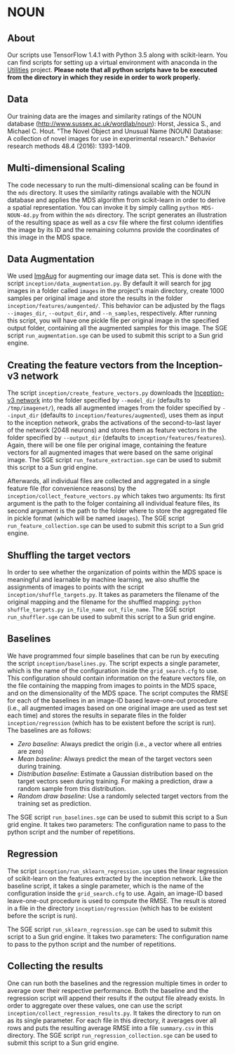 # NOUN

## About

Our scripts use TensorFlow 1.4.1 with Python 3.5 along with scikit-learn. You can find scripts for setting up a virtual environment with anaconda in the [Utilities](https://github.com/lbechberger/Utilities) project. **Please note that all python scripts have to be executed from the directory in which they reside in order to work properly.**

## Data
Our training data are the images and similarity ratings of the NOUN database (http://www.sussex.ac.uk/wordlab/noun): 
Horst, Jessica S., and Michael C. Hout. "The Novel Object and Unusual Name (NOUN) Database: A collection of novel images for use in experimental research." Behavior research methods 48.4 (2016): 1393-1409.

## Multi-dimensional Scaling

The code necessary to run the multi-dimensional scaling can be found in the `mds` directory. It uses the similarity ratings available with the NOUN database and applies the MDS algorithm from scikit-learn in order to derive a spatial representation. You can invoke it by simply calling `python MDS-NOUN-4d.py` from within the `mds` directory. The script generates an illustration of the resulting space as well as a csv file where the first column identifies the image by its ID and the remaining columns provide the coordinates of this image in the MDS space.

## Data Augmentation

We used [ImgAug](https://github.com/aleju/imgaug) for augmenting our image data set. This is done with the script `inception/data_augmentation.py`. By default it will search for jpg images in a folder called `images` in the project's main directory, create 1000 samples per original image and store the results in the folder `inception/features/aumgented/`. This behavior can be adjusted by the flags `--images_dir`, `--output_dir`, and `--n_samples`, respectively. After running this script, you will have one pickle file per original image in the specified output folder, containing all the augmented samples for this image. The SGE script `run_augmentation.sge` can be used to submit this script to a Sun grid engine.

## Creating the feature vectors from the Inception-v3 network

The script `inception/create_feature_vectors.py` downloads the [Inception-v3 network](https://arxiv.org/abs/1512.00567) into the folder specified by `--model_dir` (defaults to `/tmp/imagenet/`), reads all augmented images from the folder specified by `--input_dir` (defaults to `inception/features/augmented`), uses them as input to the inception network, grabs the activations of the second-to-last layer of the network (2048 neurons) and stores them as feature vectors in the folder specified by `--output_dir` (defaults to `inception/features/features`). Again, there will be one file per original image, containing the feature vectors for all augmented images that were based on the same original image. The SGE script `run_feature_extraction.sge` can be used to submit this script to a Sun grid engine.

Afterwards, all individual files are collected and aggregated in a single feature file (for convenience reasons) by the `inception/collect_feature_vectors.py` which takes two arguments: Its first argument is the path to the folger containing all individual feature files, its second argument is the path to the folder where to store the aggregated file in pickle format (which will be named `images`). The SGE script `run_feature_collection.sge` can be used to submit this script to a Sun grid engine.

## Shuffling the target vectors

In order to see whether the organization of points within the MDS space is meaningful and learnable by machine learning, we also shuffle the assignments of images to points with the script `inception/shuffle_targets.py`. It takes as parameters the filename of the original mapping and the filename for the shuffled mapping: `python shuffle_targets.py in_file_name out_file_name`. The SGE script `run_shuffler.sge` can be used to submit this script to a Sun grid engine.

## Baselines
We have programmed four simple baselines that can be run by executing the script `inception/baselines.py`. The script expects a single parameter, which is the name of the configuration inside the `grid_search.cfg` to use. This configuration should contain information on the feature vectors file, on the file containing the mapping from images to points in the MDS space, and on the dimensionality of the MDS space. The script computes the RMSE for each of the baselines in an image-ID based leave-one-out procedure (i.e., all augmented images based on one original image are used as test set each time) and stores the results in separate files in the folder `inception/regression` (which has to be existent before the script is run). The baselines are as follows:
- *Zero baseline*: Always predict the origin (i.e., a vector where all entries are zero)
- *Mean baseline*: Always predict the mean of the target vectors seen during training.
- *Distribution baseline*: Estimate a Gaussian distribution based on the target vectors seen during training. For making a prediction, draw a random sample from this distribution.
- *Random draw baseline*: Use a randomly selected target vectors from the training set as prediction.

The SGE script `run_baselines.sge` can be used to submit this script to a Sun grid engine. It takes two parameters: The configuration name to pass to the python script and the number of repetitions.

## Regression
The script `inception/run_sklearn_regression.sge` uses the linear regression of scikit-learn on the features extracted by the inception network. Like the baseline script, it takes a single parameter, which is the name of the configuration inside the `grid_search.cfg` to use. Again, an image-ID based leave-one-out procedure is used to compute the RMSE. The result is stored in a file in the directory `inception/regression` (which has to be existent before the script is run). 

The SGE script `run_sklearn_regression.sge` can be used to submit this script to a Sun grid engine. It takes two parameters: The configuration name to pass to the python script and the number of repetitions.

## Collecting the results

One can run both the baselines and the regression multiple times in order to average over their respective performance. Both the baseline and the regression script will append their results if the output file already exists. In order to aggregate over these values, one can use the script `inception/collect_regression_results.py`. It takes the directory to run on as its single parameter. For each file in this directory, it averages over all rows and puts the resulting average RMSE into a file `summary.csv` in this directory. The SGE script `run_regression_collection.sge` can be used to submit this script to a Sun grid engine.

